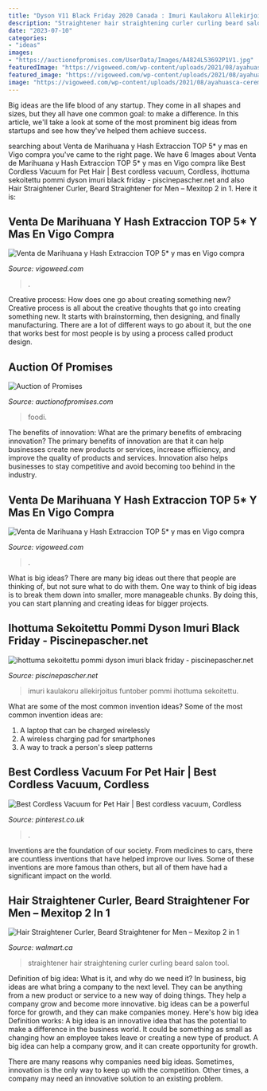 ```yaml
---
title: "Dyson V11 Black Friday 2020 Canada : Imuri Kaulakoru Allekirjoitus Funtober Pommi Ihottuma Sekoitettu"
description: "Straightener hair straightening curler curling beard salon tool"
date: "2023-07-10"
categories:
- "ideas"
images:
- "https://auctionofpromises.com/UserData/Images/A4824L53692P1V1.jpg"
featuredImage: "https://vigoweed.com/wp-content/uploads/2021/08/ayahuasca-ceremonia-1619002146-768x376.jpg"
featured_image: "https://vigoweed.com/wp-content/uploads/2021/08/ayahuasca-ceremonia-1619002146-768x376.jpg"
image: "https://vigoweed.com/wp-content/uploads/2021/08/ayahuasca-ceremonia-1619002146-768x376.jpg"
---
```



Big ideas are the life blood of any startup. They come in all shapes and sizes, but they all have one common goal: to make a difference. In this article, we'll take a look at some of the most prominent big ideas from startups and see how they've helped them achieve success.

	

		
searching about Venta de Marihuana y Hash Extraccion TOP 5* y mas en Vigo compra you've came to the right page. We have 6 Images about Venta de Marihuana y Hash Extraccion TOP 5* y mas en Vigo compra like Best Cordless Vacuum for Pet Hair | Best cordless vacuum, Cordless, ihottuma sekoitettu pommi dyson imuri black friday - piscinepascher.net and also Hair Straightener Curler, Beard Straightener for Men – Mexitop 2 in 1. Here it is:
		
    
## Venta De Marihuana Y Hash Extraccion TOP 5* Y Mas En Vigo Compra

<img loading=lazy src="https://vigoweed.com/wp-content/uploads/2021/06/Diseno-sin-titulo-2021-06-03T154119.071-150x150.png" onerror="this.onerror=null;this.src='https://tse4.mm.bing.net/th?id=OIP.58c2-fIoeBUvpZOAUvmoQAAAAA&amp;pid=15.1';" alt="Venta de Marihuana y Hash Extraccion TOP 5* y mas en Vigo compra">

_Source: vigoweed.com_

>. 

	

Creative process: How does one go about creating something new?
Creative process is all about the creative thoughts that go into creating something new. It starts with brainstorming, then designing, and finally manufacturing. There are a lot of different ways to go about it, but the one that works best for most people is by using a process called product design.

    
## Auction Of Promises

<img loading=lazy src="https://auctionofpromises.com/UserData/Images/A4824L53692P1V1.jpg" onerror="this.onerror=null;this.src='https://tse3.mm.bing.net/th?id=OIP.ExinirybDYgLOZKD3qbk7gAAAA&amp;pid=15.1';" alt="Auction of Promises">

_Source: auctionofpromises.com_

>foodi. 

	

The benefits of innovation: What are the primary benefits of embracing innovation?
The primary benefits of innovation are that it can help businesses create new products or services, increase efficiency, and improve the quality of products and services. Innovation also helps businesses to stay competitive and avoid becoming too behind in the industry.

    
## Venta De Marihuana Y Hash Extraccion TOP 5* Y Mas En Vigo Compra

<img loading=lazy src="https://vigoweed.com/wp-content/uploads/2021/08/ayahuasca-ceremonia-1619002146-768x376.jpg" onerror="this.onerror=null;this.src='https://tse2.mm.bing.net/th?id=OIP.vriQ7Y75k251UOp-qoZ_ogHaDo&amp;pid=15.1';" alt="Venta de Marihuana y Hash Extraccion TOP 5* y mas en Vigo compra">

_Source: vigoweed.com_

>. 

	

What is big ideas?
There are many big ideas out there that people are thinking of, but not sure what to do with them. One way to think of big ideas is to break them down into smaller, more manageable chunks. By doing this, you can start planning and creating ideas for bigger projects.

    
## Ihottuma Sekoitettu Pommi Dyson Imuri Black Friday - Piscinepascher.net

<img loading=lazy src="https://www.weeklyadsale.com/wp-content/uploads/2019/10/blog_1-7.jpg" onerror="this.onerror=null;this.src='https://tse2.mm.bing.net/th?id=OIP._41hhqBzDp2LCncrP1hVYgAAAA&amp;pid=15.1';" alt="ihottuma sekoitettu pommi dyson imuri black friday - piscinepascher.net">

_Source: piscinepascher.net_

>imuri kaulakoru allekirjoitus funtober pommi ihottuma sekoitettu. 

	

What are some of the most common invention ideas?
Some of the most common invention ideas are: 
1. A laptop that can be charged wirelessly
2. A wireless charging pad for smartphones
3. A way to track a person's sleep patterns

    
## Best Cordless Vacuum For Pet Hair | Best Cordless Vacuum, Cordless

<img loading=lazy src="https://i.pinimg.com/736x/08/9f/dd/089fdd8a6aa25a6cfccb0b2d34f291de.jpg" onerror="this.onerror=null;this.src='https://tse4.mm.bing.net/th?id=OIP.I1LcqcBUhrgbSBLk37KAqQHaLG&amp;pid=15.1';" alt="Best Cordless Vacuum for Pet Hair | Best cordless vacuum, Cordless">

_Source: pinterest.co.uk_

>. 

	

Inventions are the foundation of our society. From medicines to cars, there are countless inventions that have helped improve our lives. Some of these inventions are more famous than others, but all of them have had a significant impact on the world.

    
## Hair Straightener Curler, Beard Straightener For Men – Mexitop 2 In 1

<img loading=lazy src="https://i5.walmartimages.com/asr/0c365374-d284-4cf2-8449-285f3454a85f.572848e4a0f043d507c2073ae0048606.jpeg" onerror="this.onerror=null;this.src='https://tse4.mm.bing.net/th?id=OIP.iNvFrH0Ae0kuiL5aaIq1MQHaMk&amp;pid=15.1';" alt="Hair Straightener Curler, Beard Straightener for Men – Mexitop 2 in 1">

_Source: walmart.ca_

>straightener hair straightening curler curling beard salon tool. 

	

Definition of big idea: What is it, and why do we need it?
In business, big ideas are what bring a company to the next level. They can be anything from a new product or service to a new way of doing things. They help a company grow and become more innovative. big ideas can be a powerful force for growth, and they can make companies money.
Here's how big idea Definition works: 
A big idea is an innovative idea that has the potential to make a difference in the business world. It could be something as small as changing how an employee takes leave or creating a new type of product. A big idea can help a company grow, and it can create opportunity for growth. 

There are many reasons why companies need big ideas. Sometimes, innovation is the only way to keep up with the competition. Other times, a company may need an innovative solution to an existing problem.

